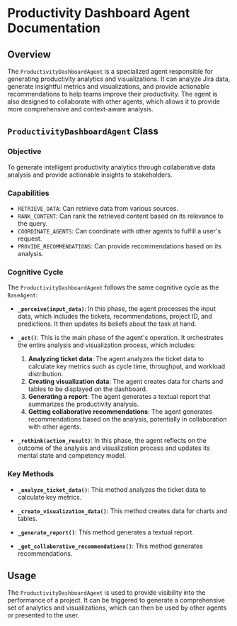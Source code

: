 # Productivity Dashboard Agent Documentation

## Overview

The `ProductivityDashboardAgent` is a specialized agent responsible for generating productivity analytics and visualizations. It can analyze Jira data, generate insightful metrics and visualizations, and provide actionable recommendations to help teams improve their productivity. The agent is also designed to collaborate with other agents, which allows it to provide more comprehensive and context-aware analysis.

## `ProductivityDashboardAgent` Class

### Objective

To generate intelligent productivity analytics through collaborative data analysis and provide actionable insights to stakeholders.

### Capabilities

- `RETRIEVE_DATA`: Can retrieve data from various sources.
- `RANK_CONTENT`: Can rank the retrieved content based on its relevance to the query.
- `COORDINATE_AGENTS`: Can coordinate with other agents to fulfill a user's request.
- `PROVIDE_RECOMMENDATIONS`: Can provide recommendations based on its analysis.

### Cognitive Cycle

The `ProductivityDashboardAgent` follows the same cognitive cycle as the `BaseAgent`:

- **`_perceive(input_data)`**: In this phase, the agent processes the input data, which includes the tickets, recommendations, project ID, and predictions. It then updates its beliefs about the task at hand.

- **`_act()`**: This is the main phase of the agent's operation. It orchestrates the entire analysis and visualization process, which includes:
    1. **Analyzing ticket data**: The agent analyzes the ticket data to calculate key metrics such as cycle time, throughput, and workload distribution.
    2. **Creating visualization data**: The agent creates data for charts and tables to be displayed on the dashboard.
    3. **Generating a report**: The agent generates a textual report that summarizes the productivity analysis.
    4. **Getting collaborative recommendations**: The agent generates recommendations based on the analysis, potentially in collaboration with other agents.

- **`_rethink(action_result)`**: In this phase, the agent reflects on the outcome of the analysis and visualization process and updates its mental state and competency model.

### Key Methods

- **`_analyze_ticket_data()`**: This method analyzes the ticket data to calculate key metrics.

- **`_create_visualization_data()`**: This method creates data for charts and tables.

- **`_generate_report()`**: This method generates a textual report.

- **`_get_collaborative_recommendations()`**: This method generates recommendations.

## Usage

The `ProductivityDashboardAgent` is used to provide visibility into the performance of a project. It can be triggered to generate a comprehensive set of analytics and visualizations, which can then be used by other agents or presented to the user.
